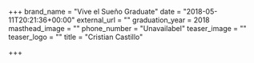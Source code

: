 +++
brand_name = "Vive el Sueño Graduate"
date = "2018-05-11T20:21:36+00:00"
external_url = ""
graduation_year = 2018
masthead_image = ""
phone_number = "Unavailabel"
teaser_image = ""
teaser_logo = ""
title = "Cristian Castillo"

+++
